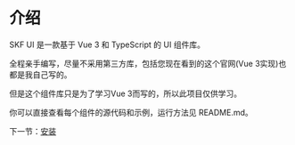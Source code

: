 # 介绍

SKF UI 是一款基于 Vue 3 和 TypeScript 的 UI 组件库。

全程亲手编写，尽量不采用第三方库，包括您现在看到的这个官网(Vue 3实现)也都是我自己写的。

但是这个组件库只是为了学习Vue 3而写的，所以此项目仅供学习。

你可以直接查看每个组件的源代码和示例，运行方法见 README.md。

下一节：[安装](#/doc/install)